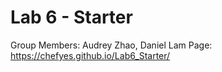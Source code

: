 # Lab 6 - Starter

Group Members: Audrey Zhao, Daniel Lam
Page: https://chefyes.github.io/Lab6_Starter/
